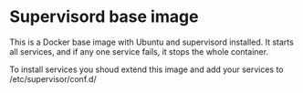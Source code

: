 # Supervisord base image

This is a Docker base image with Ubuntu and supervisord installed. It starts all services, and if any one service fails, it stops the whole container.

To install services you shoud extend this image and add your services to /etc/supervisor/conf.d/